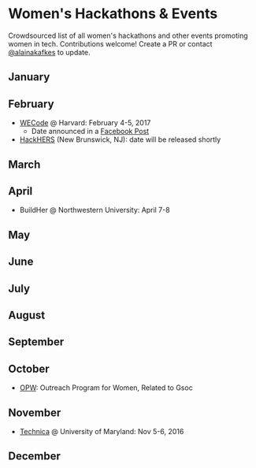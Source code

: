 # Women's Hackathons & Events

Crowdsourced list of all women's hackathons and other events promoting women in tech. Contributions welcome! Create a PR or contact [@alainakafkes](https://github.com/alainakafkes) to update.

## January

## February
* [WECode](http://www.wecodeharvard.com/) @ Harvard: February 4-5, 2017
  * Date announced in a [Facebook Post](https://www.facebook.com/harvardwecode/posts/642752059233551)
* [HackHERS](http://hackhers.us) (New Brunswick, NJ): date will be released shortly

## March

## April
* BuildHer @ Northwestern University: April 7-8

## May

## June

## July

## August

## September

## October
* [OPW](https://gnome.org/opw/): Outreach Program for Women, Related to Gsoc

## November
* [Technica](http://gotechnica.org/) @ University of Maryland: Nov 5-6, 2016

## December
